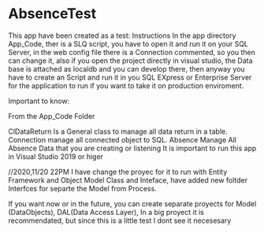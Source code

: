 # AbsenceTest
This app have been created as a test:
Instructions
In the app directory App_Code, ther is a SLQ script, you have to open it and run it on your SQL Server, in the web config file there is a Connection commented, so you then can change it,  also if you open the project directly in visual studio, the Data base is attached as localdb and you can develop there, then anyway you have to create an Script  and run it in you SQL EXpress or Enterprise Server for the application to run if you want to take it on production enviroment.

Important to know:

From the App_Code Folder

ClDataReturn Is a General class to manage all data return in a table. 
Connection manage all connected object to SQL. 
Absence Manage All Absence Data that you are creating or listening
It is important to run this app in Visual Studio 2019 or higer

//2020,11/20 22PM
I have change the proyec for it to run with Entity Framework and Object Model Class and Inteface, have  added new foltder Interfces for separte the Model from Process.

If you want now or in the future, you can create separate proyects for Model (DataObjects), DAL(Data Access Layer), In a big proyect it is recommendated, but since this is a little test I dont see it necesesary


